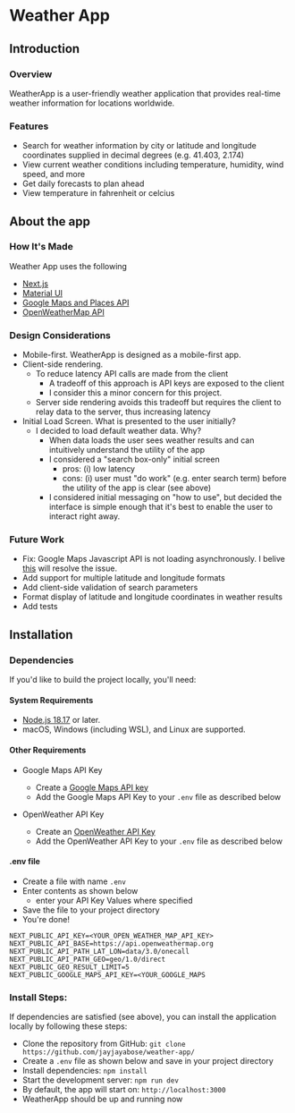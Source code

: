 # Weather App

## Introduction
### Overview
WeatherApp is a user-friendly weather application that provides real-time weather information for locations worldwide. 

### Features
- Search for weather information by city or latitude and longitude coordinates supplied in decimal degrees (e.g. 41.403, 2.174)
- View current weather conditions including temperature, humidity, wind speed, and more
- Get daily forecasts to plan ahead
- View temperature in fahrenheit or celcius

## About the app
### How It's Made
Weather App uses the following
- [Next.js](https://nextjs.org/)
- [Material UI](https://mui.com/)
- [Google Maps and Places API](https://developers.google.com/maps/documentation)
- [OpenWeatherMap API](https://openweathermap.org/api)

### Design Considerations
- Mobile-first. WeatherApp is designed as a mobile-first app. 
- Client-side rendering. 
  - To reduce latency API calls are made from the client
    - A tradeoff of this approach is API keys are exposed to the client
    - I consider this a minor concern for this project.
  - Server side rendering avoids this tradeoff but requires the client to relay data to the server, thus increasing latency
- Initial Load Screen. What is presented to the user initially?
  - I decided to load default weather data. Why?
    - When data loads the user sees weather results and can intuitively understand the utility of the app
    - I considered a "search box-only" initial screen
      - pros: (i) low latency
      - cons: (i) user must "do work" (e.g. enter search term) before the utility of the app is clear (see above)
    - I considered initial messaging on "how to use", but decided the interface is simple enough that it's best to enable the user to interact right away.

### Future Work
- Fix: Google Maps Javascript API is not loading asynchronously.  I belive [this](https://www.npmjs.com/package/@googlemaps/js-api-loader) will resolve the issue.
- Add support for multiple latitude and longitude formats
- Add client-side validation of search parameters
- Format display of latitude and longitude coordinates in weather results
- Add tests

## Installation
### Dependencies
If you'd like to build the project locally, you'll need:
#### System Requirements
- [Node.js 18.17](https://nodejs.org/) or later.
- macOS, Windows (including WSL), and Linux are supported.

#### Other Requirements
- Google Maps API Key
  - Create a [Google Maps API key](https://developers.google.com/maps/documentation/javascript/get-api-key)
  - Add the Google Maps API Key to your `.env` file as described below

- OpenWeather API Key
  - Create an [OpenWeather API Key](https://openweathermap.org/appid)
  - Add the OpenWeather API Key to your `.env` file as described below

#### .env file
- Create a file with name `.env`
- Enter contents as shown below
  - enter your API Key Values where specified
- Save the file to your project directory
- You're done!

```
NEXT_PUBLIC_API_KEY=<YOUR_OPEN_WEATHER_MAP_API_KEY>
NEXT_PUBLIC_API_BASE=https://api.openweathermap.org
NEXT_PUBLIC_API_PATH_LAT_LON=data/3.0/onecall
NEXT_PUBLIC_API_PATH_GEO=geo/1.0/direct
NEXT_PUBLIC_GEO_RESULT_LIMIT=5
NEXT_PUBLIC_GOOGLE_MAPS_API_KEY=<YOUR_GOOGLE_MAPS
```

### Install Steps:
If dependencies are satisfied (see above), you can install the application locally by following these steps:
- Clone the repository from GitHub: `git clone https://github.com/jayjayabose/weather-app/`
- Create a `.env` file as shown below and save in your project directory
- Install dependencies: `npm install`
- Start the development server: `npm run dev`
- By default, the app will start on: `http://localhost:3000`
- WeatherApp should be up and running now
